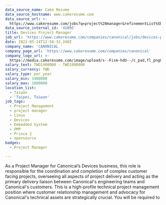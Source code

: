 ```yaml
---
data_source_name: Cake Resume
data_source_hostname: www.cakeresume.com
data_source_url: >-
  https://www.cakeresume.com/jobs?q=project%20manager&refinementList%5Blang_name%5D%5B0%5D=English&refinementList%5Bsalary_type%5D=per_year&range%5Bsalary_range%5D%5Bmin%5D=1000000&page=2
data_source_internal_id: '41095'
title: Devices Project Manager
job_url: 'https://www.cakeresume.com/companies/canonical/jobs/devices-project-manager'
date: 2022-05-24T12:58:32.240Z
company_name: 'CANONICAL '
company_page_url: 'https://www.cakeresume.com/companies/canonical'
company_logo_url: >-
  https://media.cakeresume.com/image/upload/s--Fism-hdU--/c_pad,fl_png8,h_200,w_200/v1635331670/mop13obsyrg4coreqqf4.png
salary_text: TWD1400000 - TWD1800000
salary_currency: TWD
salary_type: per_year
salary_min: 1400000
salary_max: 1800000
location_list:
  - Taiwan
  - 'Taipei, Taiwan'
job_tags:
  - Project Management
  - project manager
  - Linux
  - Devices
  - Embedded System
  - PMP
  - Prince 2
  - opensource
badges:
  - Project Manager

---
```


As a Project Manager for Canonical’s Devices business, this role is responsible for the coordination and completion of complex customer facing projects, overseeing all aspects of project delivery and acting as the primary delivery liaison between Canonical's engineering teams and Canonical's customers. This is a high-profile technical project management position where customer relationship management and advocacy for Canonical's technical assets are strategically crucial. You will be required to